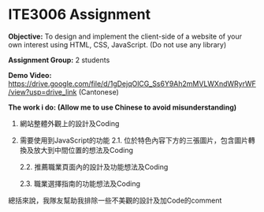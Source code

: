 # ITE3006 Assignment
**Objective:** 
To design and implement the client-side of a website of your own interest using HTML, CSS, JavaScript. (Do not use any library)

**Assignment Group:**  2 students

**Demo Video:** https://drive.google.com/file/d/1gDejqOlCG_Ss6Y9Ah2mMVLWXndWRyrWF/view?usp=drive_link (Cantonese)

**The work i do: (Allow me to use Chinese to avoid misunderstanding)**
 1. 網站整體外觀上的設計及Coding
 2. 需要使用到JavaScript的功能
	2.1. 位於特色內容下方的三張圖片，包含圖片轉換及放大到中間位置的想法及Coding
    
	2.2. 推薦職業頁面內的設計及功能想法及Coding
    
	2.3. 職業選擇指南的功能想法及Coding

總括來說，我隊友幫助我排除一些不美觀的設計及加Code的comment
